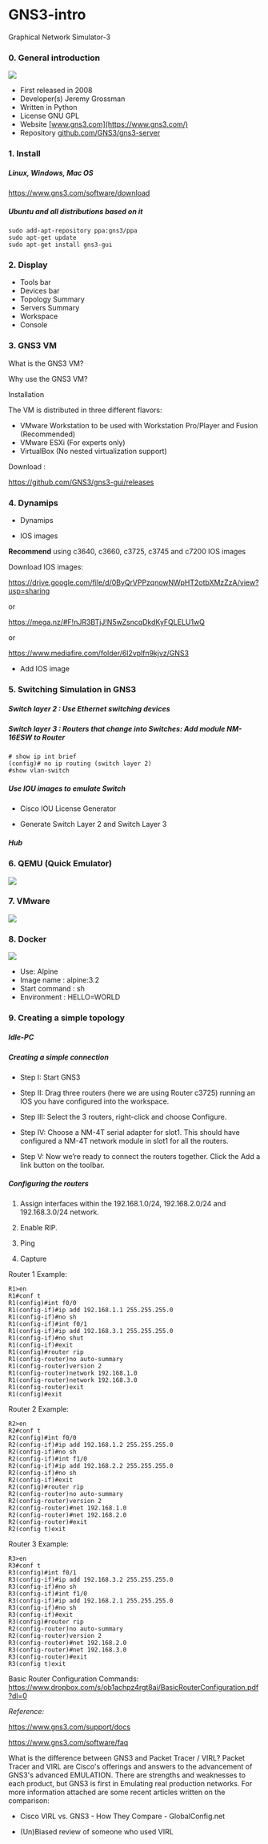 # GNS3-intro
Graphical Network Simulator-3

### 0. General introduction


<img src="https://secure.gravatar.com/avatar/4176b714c203e7967af31c857e95ee06.jpg?s=512&r=g&d=mm">


- First released 	in 2008
- Developer(s) 		Jeremy Grossman
- Written in 		Python
- License 			GNU GPL
- Website 			[www.gns3.com](https://www.gns3.com/)
- Repository 		[github.com/GNS3/gns3-server](https://github.com/GNS3/gns3-server)


### 1. Install 
##### Linux, Windows, Mac OS

https://www.gns3.com/software/download

##### Ubuntu and all distributions based on it 

	sudo add-apt-repository ppa:gns3/ppa
	sudo apt-get update
	sudo apt-get install gns3-gui

### 2. Display 

- Tools bar
- Devices bar
- Topology Summary
- Servers Summary
- Workspace
- Console

### 3. GNS3 VM

What is the GNS3 VM?

Why use the GNS3 VM?

Installation

The VM is distributed in three different flavors:

-    VMware Workstation to be used with Workstation Pro/Player and Fusion (Recommended)
-    VMware ESXi (For experts only)
-    VirtualBox (No nested virtualization support)
	
Download : 

https://github.com/GNS3/gns3-gui/releases 

### 4. Dynamips
- Dynamips

- IOS images

**Recommend** using c3640, c3660, c3725, c3745 and c7200 IOS images 

Download IOS images: 

https://drive.google.com/file/d/0ByQrVPPzqnowNWpHT2otbXMzZzA/view?usp=sharing

or

https://mega.nz/#F!nJR3BTjJ!N5wZsncqDkdKyFQLELU1wQ

or

https://www.mediafire.com/folder/6l2vplfn9kjvz/GNS3

- Add IOS image

### 5. Switching Simulation in GNS3 

##### Switch layer 2 : Use Ethernet switching devices 
##### Switch layer 3 : Routers that change into Switches: Add module NM-16ESW to Router 

	# show ip int brief
	(config)# no ip routing (switch layer 2)
	#show vlan-switch
	
#####  Use IOU images to emulate Switch 

+ Cisco IOU License Generator

+ Generate Switch Layer 2 and Switch Layer 3


##### Hub 

### 6. QEMU (Quick Emulator)

<img src="http://wiki.qemu.org/images/0/0c/Qemu-logo.png">

### 7. VMware 

<img src="http://siliconangle.com/files/2011/01/Picture-93.png">

### 8. Docker

<img src="https://d2mw6vgfxwlz2a.cloudfront.net/2016/Feb/docker_logo-1455828502290.png">

- Use: Alpine
- Image name : alpine:3.2 
- Start command : sh 
- Environment : HELLO=WORLD

### 9. Creating a simple topology 

##### Idle-PC

##### Creating a simple connection

- Step I: Start GNS3

- Step II: Drag three routers (here we are using Router c3725) running an IOS you have configured into the workspace.

- Step III: Select the 3 routers, right-click and choose Configure.

- Step IV: Choose a NM-4T serial adapter for slot1. This should have configured a NM-4T network module in slot1 for all the routers.

- Step V: Now we’re ready to connect the routers together. Click the Add a link button on the toolbar.

##### Configuring the routers

1. Assign interfaces within the 192.168.1.0/24, 192.168.2.0/24 and 192.168.3.0/24 network.

2. Enable RIP.

3. Ping

4. Capture 

Router 1 Example:

	R1>en
	R1#conf t
	R1(config)#int f0/0
	R1(config-if)#ip add 192.168.1.1 255.255.255.0
	R1(config-if)#no sh
	R1(config-if)#int f0/1
	R1(config-if)#ip add 192.168.3.1 255.255.255.0
	R1(config-if)#no shut
	R1(config-if)#exit
	R1(config)#router rip
	R1(config-router)no auto-summary
	R1(config-router)version 2
	R1(config-router)network 192.168.1.0
	R1(config-router)network 192.168.3.0
	R1(config-router)exit
	R1(config)#exit


Router 2 Example:

	R2>en
	R2#conf t
	R2(config)#int f0/0
	R2(config-if)#ip add 192.168.1.2 255.255.255.0
	R2(config-if)#no sh
	R2(config-if)#int f1/0
	R2(config-if)#ip add 192.168.2.2 255.255.255.0
	R2(config-if)#no sh
	R2(config-if)#exit
	R2(config)#router rip
	R2(config-router)no auto-summary
	R2(config-router)version 2
	R2(config-router)#net 192.168.1.0
	R2(config-router)#net 192.168.2.0
	R2(config-router)#exit
	R2(config t)exit



Router 3 Example:

	R3>en
	R3#conf t
	R3(config)#int f0/1
	R3(config-if)#ip add 192.168.3.2 255.255.255.0
	R3(config-if)#no sh
	R3(config-if)#int f1/0
	R3(config-if)#ip add 192.168.2.1 255.255.255.0
	R3(config-if)#no sh
	R3(config-if)#exit
	R3(config)#router rip
	R2(config-router)no auto-summary
	R2(config-router)version 2
	R3(config-router)#net 192.168.2.0
	R3(config-router)#net 192.168.3.0
	R3(config-router)#exit
	R3(config t)exit



Basic Router Configuration Commands:
https://www.dropbox.com/s/ob1achpz4rgt8ai/BasicRouterConfiguration.pdf?dl=0



*Reference:* 

https://www.gns3.com/support/docs

https://www.gns3.com/software/faq


What is the difference between GNS3 and Packet Tracer / VIRL?
Packet Tracer and VIRL are Cisco's offerings and answers to the advancement of GNS3's advanced EMULATION. 
There are strengths and weaknesses to each product, but GNS3 is first in Emulating real production networks. For more information attached are some recent articles written on the comparison:

- Cisco VIRL vs. GNS3 - How They Compare - GlobalConfig.net

- (Un)Biased review of someone who used VIRL



